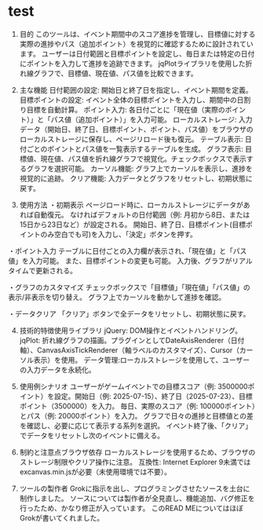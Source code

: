 # test 
1. 目的
このツールは、イベント期間中のスコア進捗を管理し、目標値に対する実際の進捗やパス（追加ポイント）を視覚的に確認するために設計されています。
ユーザーは日付範囲と目標ポイントを設定し、毎日または特定の日付にポイントを入力して進捗を追跡できます。
jqPlotライブラリを使用した折れ線グラフで、目標値、現在値、パス値を比較できます。


2. 主な機能
日付範囲の設定: 開始日と終了日を指定し、イベント期間を定義。
目標ポイントの設定: イベント全体の目標ポイントを入力し、期間中の日割り目標を自動計算。
ポイント入力: 各日付ごとに「現在値（実際のポイント）」と「パス値（追加ポイント）」を入力可能。
ローカルストレージ: 入力データ（開始日、終了日、目標ポイント、ポイント、パス値）をブラウザのローカルストレージに保存し、ページリロード後も復元。
テーブル表示: 日付ごとのポイントとパス値を一覧表示するテーブルを生成。
グラフ表示: 目標値、現在値、パス値を折れ線グラフで視覚化。チェックボックスで表示するグラフを選択可能。
カーソル機能: グラフ上でカーソルを表示し、進捗を視覚的に追跡。
クリア機能: 入力データとグラフをリセットし、初期状態に戻す。


3. 使用方法
・初期表示
ページロード時に、ローカルストレージにデータがあれば自動復元。
なければデフォルトの日付範囲（例: 月初から8日、または15日から23日など）が設定される。
開始日、終了日、目標ポイント(目標ポイントのみ空白でも可)を入力し、「決定」ボタンを押す。

・ポイント入力
テーブルに日付ごとの入力欄が表示され、「現在値」と「パス値」を入力可能。
また、目標ポイントの変更も可能。
入力後、グラフがリアルタイムで更新される。

・グラフのカスタマイズ
チェックボックスで「目標値」「現在値」「パス値」の表示/非表示を切り替え。
グラフ上でカーソルを動かして進捗を確認。

・データクリア
「クリア」ボタンで全データをリセットし、初期状態に戻す。


4. 技術的特徴使用ライブラリ
jQuery: DOM操作とイベントハンドリング。
jqPlot: 折れ線グラフの描画。プラグインとしてDateAxisRenderer（日付軸）、CanvasAxisTickRenderer（軸ラベルのカスタマイズ）、Cursor（カーソル表示）を使用。
データ管理:ローカルストレージを使用して、ユーザーの入力データを永続化。


5. 使用例シナリオ
ユーザーがゲームイベントでの目標スコア（例: 3500000ポイント）を設定。開始日（例: 2025-07-15）、終了日（2025-07-23）、目標ポイント（3500000）を入力。
毎日、実際のスコア（例: 100000ポイント）とパス（例: 20000ポイント）を入力。
グラフで日々の進捗と目標値との差を確認し、必要に応じて表示する系列を選択。
イベント終了後、「クリア」でデータをリセットし次のイベントに備える。


6. 制約と注意点ブラウザ依存
ローカルストレージを使用するため、ブラウザのストレージ制限やクリア操作に注意。
互換性: Internet Explorer 9未満ではexcanvas.min.jsが必要（未使用環境では不要）。


7. ツールの製作者
Grokに指示を出し、プログラミングさせたソースを土台に制作しました。
ソースについては製作者が全見直し、機能追加、バグ修正を行ったため、かなり修正が入っています。
このREAD MEについてはほぼGrokが書いてくれました。
